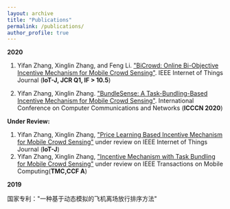 ```yaml
---
layout: archive
title: "Publications"
permalink: /publications/
author_profile: true
---
```

**2020**

1. Yifan Zhang, Xinglin Zhang, and Feng Li. ["BiCrowd: Online Bi-Objective Incentive Mechanism for Mobile Crowd Sensing"](../files/BiCrowd-IOT-J.pdf). IEEE Internet of Things Journal (**IoT-J, JCR Q1, IF > 10.5**)

2. Yifan Zhang, Xinglin Zhang. ["BundleSense: A Task-Bundling-Based Incentive Mechanism for Mobile Crowd Sensing"](../files/BundleIncentive-icccn.pdf). International Conference on Computer Communications and Networks (**ICCCN 2020**)
  
**Under Review:**

1. Yifan Zhang, Xinglin Zhang, ["Price Learning Based Incentive Mechanism for Mobile Crowd Sensing"](/about.html) under review on IEEE Internet of Things Journal (**IoT-J**)
2. Yifan Zhang, Xinglin Zhang, ["Incentive Mechanism with Task Bundling for Mobile Crowd Sensing"](/about.html) under review on IEEE Transactions on Mobile Computing(**TMC,CCF A**)

**2019**

 国家专利："一种基于动态模拟的飞机离场放行排序方法"
